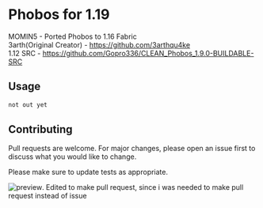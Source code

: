 # Phobos for 1.19

MOMIN5 - Ported Phobos to 1.16 Fabric  
3arth(Original Creator) - https://github.com/3arthqu4ke  
1.12 SRC - https://github.com/Gopro336/CLEAN_Phobos_1.9.0-BUILDABLE-SRC  

## Usage



```bash
not out yet
```



## Contributing
Pull requests are welcome. For major changes, please open an issue first to discuss what you would like to change.

Please make sure to update tests as appropriate.

![preview](https://i.ibb.co/tD3sDhX/222-1.png).
Edited to make pull request, since i was needed to make pull request instead of issue
